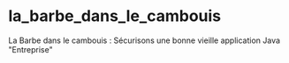 # la_barbe_dans_le_cambouis
La Barbe dans le cambouis : Sécurisons une bonne vieille application Java "Entreprise"
